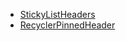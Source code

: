 * [StickyListHeaders](https://github.com/emilsjolander/StickyListHeaders)
* [RecyclerPinnedHeader](https://github.com/tuacy/RecyclerPinnedHeader)